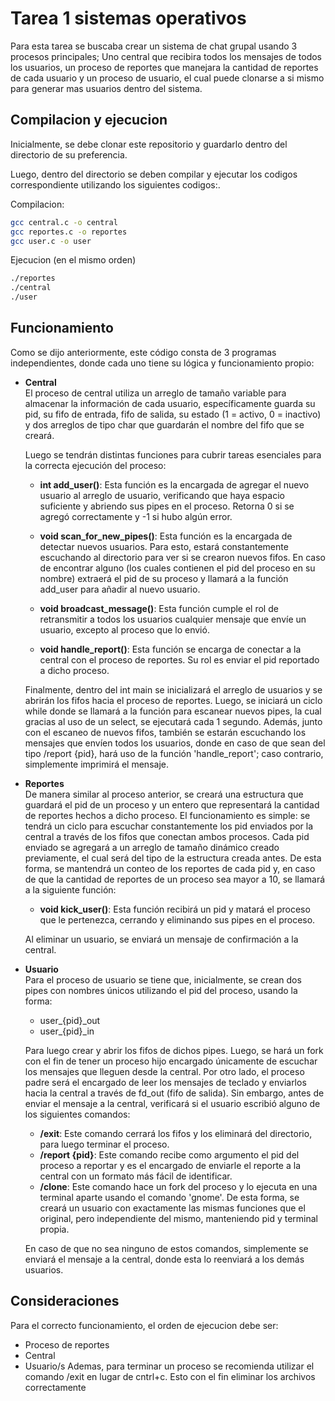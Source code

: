 # Tarea 1 sistemas operativos

Para esta tarea se buscaba crear un sistema de chat grupal usando 3 procesos principales; Uno central que recibira todos los mensajes de todos los usuarios, un proceso de reportes que manejara la cantidad de reportes de cada usuario y un proceso de usuario, el cual puede clonarse a si mismo para generar mas usuarios dentro del sistema.
## Compilacion y ejecucion
Inicialmente, se debe clonar este repositorio y guardarlo dentro del directorio de su preferencia.

Luego, dentro del directorio se deben compilar y ejecutar los codigos correspondiente utilizando los siguientes codigos:.

Compilacion:
```sh
gcc central.c -o central
gcc reportes.c -o reportes
gcc user.c -o user
```

Ejecucion (en el mismo orden)
```sh
./reportes
./central
./user
```
## Funcionamiento

Como se dijo anteriormente, este código consta de 3 programas independientes, donde cada uno tiene su lógica y funcionamiento propio:

- **Central**  
  El proceso de central utiliza un arreglo de tamaño variable para almacenar la información de cada usuario, específicamente guarda su pid, su fifo de entrada, fifo de salida, su estado (1 = activo, 0 = inactivo) y dos arreglos de tipo char que guardarán el nombre del fifo que se creará.
  
  Luego se tendrán distintas funciones para cubrir tareas esenciales para la correcta ejecución del proceso:
    
    - **int add_user()**: Esta función es la encargada de agregar el nuevo usuario al arreglo de usuario, verificando que haya espacio suficiente y abriendo sus pipes en el proceso. Retorna 0 si se agregó correctamente y -1 si hubo algún error.

    - **void scan_for_new_pipes()**: Esta función es la encargada de detectar nuevos usuarios. Para esto, estará constantemente escuchando al directorio para ver si se crearon nuevos fifos. En caso de encontrar alguno (los cuales contienen el pid del proceso en su nombre) extraerá el pid de su proceso y llamará a la función add_user para añadir al nuevo usuario.

    - **void broadcast_message()**: Esta función cumple el rol de retransmitir a todos los usuarios cualquier mensaje que envíe un usuario, excepto al proceso que lo envió.

    - **void handle_report()**: Esta función se encarga de conectar a la central con el proceso de reportes. Su rol es enviar el pid reportado a dicho proceso.
    
    Finalmente, dentro del int main se inicializará el arreglo de usuarios y se abrirán los fifos hacia el proceso de reportes. Luego, se iniciará un ciclo while donde se llamará a la función para escanear nuevos pipes, la cual gracias al uso de un select, se ejecutará cada 1 segundo. Además, junto con el escaneo de nuevos fifos, también se estarán escuchando los mensajes que envíen todos los usuarios, donde en caso de que sean del tipo /report {pid}, hará uso de la función 'handle_report'; caso contrario, simplemente imprimirá el mensaje.

- **Reportes**  
  De manera similar al proceso anterior, se creará una estructura que guardará el pid de un proceso y un entero que representará la cantidad de reportes hechos a dicho proceso. El funcionamiento es simple: se tendrá un ciclo para escuchar constantemente los pid enviados por la central a través de los fifos que conectan ambos procesos. Cada pid enviado se agregará a un arreglo de tamaño dinámico creado previamente, el cual será del tipo de la estructura creada antes. De esta forma, se mantendrá un conteo de los reportes de cada pid y, en caso de que la cantidad de reportes de un proceso sea mayor a 10, se llamará a la siguiente función:
  - **void kick_user()**: Esta función recibirá un pid y matará el proceso que le pertenezca, cerrando y eliminando sus pipes en el proceso.

  Al eliminar un usuario, se enviará un mensaje de confirmación a la central.

- **Usuario**  
  Para el proceso de usuario se tiene que, inicialmente, se crean dos pipes con nombres únicos utilizando el pid del proceso, usando la forma:
  - user_{pid}_out  
  - user_{pid}_in  

  Para luego crear y abrir los fifos de dichos pipes. Luego, se hará un fork con el fin de tener un proceso hijo encargado únicamente de escuchar los mensajes que lleguen desde la central. Por otro lado, el proceso padre será el encargado de leer los mensajes de teclado y enviarlos hacia la central a través de fd_out (fifo de salida). Sin embargo, antes de enviar el mensaje a la central, verificará si el usuario escribió alguno de los siguientes comandos: 
  - **/exit**: Este comando cerrará los fifos y los eliminará del directorio, para luego terminar el proceso.
  - **/report {pid}**: Este comando recibe como argumento el pid del proceso a reportar y es el encargado de enviarle el reporte a la central con un formato más fácil de identificar. 
  - **/clone**: Este comando hace un fork del proceso y lo ejecuta en una terminal aparte usando el comando 'gnome'. De esta forma, se creará un usuario con exactamente las mismas funciones que el original, pero independiente del mismo, manteniendo pid y terminal propia.
  
  En caso de que no sea ninguno de estos comandos, simplemente se enviará el mensaje a la central, donde esta lo reenviará a los demás usuarios.

## Consideraciones

Para el correcto funcionamiento, el orden de ejecucion debe ser:
- Proceso de reportes
- Central
- Usuario/s
Ademas, para terminar un proceso se recomienda utilizar el comando /exit en lugar de cntrl+c. Esto con el fin eliminar los archivos correctamente
